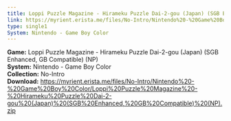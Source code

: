 ```yaml
---
title: Loppi Puzzle Magazine - Hirameku Puzzle Dai-2-gou (Japan) (SGB Enhanced, GB Compatible) (NP)
link: https://myrient.erista.me/files/No-Intro/Nintendo%20-%20Game%20Boy%20Color/Loppi%20Puzzle%20Magazine%20-%20Hirameku%20Puzzle%20Dai-2-gou%20(Japan)%20(SGB%20Enhanced,%20GB%20Compatible)%20(NP).zip
type: single1
System: Nintendo - Game Boy Color
---
```

<b>Game:</b> Loppi Puzzle Magazine - Hirameku Puzzle Dai-2-gou (Japan) (SGB Enhanced, GB Compatible) (NP)<br>
<b>System:</b> Nintendo - Game Boy Color<br>
<b>Collection:</b> No-Intro<br>
<b>Download:</b> https://myrient.erista.me/files/No-Intro/Nintendo%20-%20Game%20Boy%20Color/Loppi%20Puzzle%20Magazine%20-%20Hirameku%20Puzzle%20Dai-2-gou%20(Japan)%20(SGB%20Enhanced,%20GB%20Compatible)%20(NP).zip
